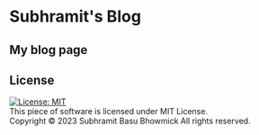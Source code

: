 # Subhramit's Blog
## My blog page
## License
[![License: MIT](https://img.shields.io/badge/License-MIT-yellow.svg)](https://opensource.org/licenses/MIT) <br>
This piece of software is licensed under MIT License. <br>
Copyright © 2023 Subhramit Basu Bhowmick
All rights reserved.
